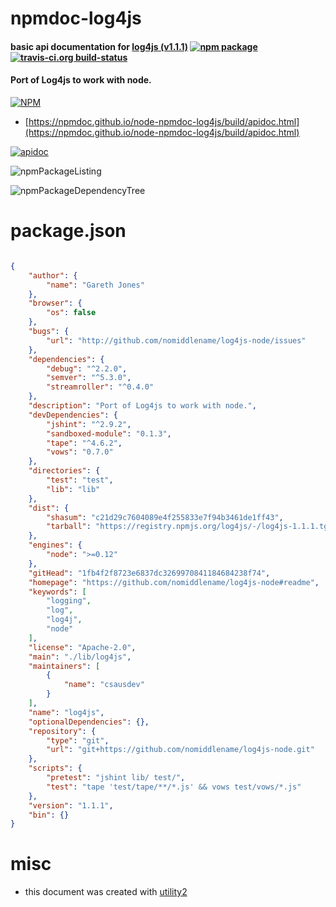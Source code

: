 # npmdoc-log4js

#### basic api documentation for  [log4js (v1.1.1)](https://github.com/nomiddlename/log4js-node#readme)  [![npm package](https://img.shields.io/npm/v/npmdoc-log4js.svg?style=flat-square)](https://www.npmjs.org/package/npmdoc-log4js) [![travis-ci.org build-status](https://api.travis-ci.org/npmdoc/node-npmdoc-log4js.svg)](https://travis-ci.org/npmdoc/node-npmdoc-log4js)

#### Port of Log4js to work with node.

[![NPM](https://nodei.co/npm/log4js.png?downloads=true&downloadRank=true&stars=true)](https://www.npmjs.com/package/log4js)

- [https://npmdoc.github.io/node-npmdoc-log4js/build/apidoc.html](https://npmdoc.github.io/node-npmdoc-log4js/build/apidoc.html)

[![apidoc](https://npmdoc.github.io/node-npmdoc-log4js/build/screenCapture.buildCi.browser.%252Ftmp%252Fbuild%252Fapidoc.html.png)](https://npmdoc.github.io/node-npmdoc-log4js/build/apidoc.html)

![npmPackageListing](https://npmdoc.github.io/node-npmdoc-log4js/build/screenCapture.npmPackageListing.svg)

![npmPackageDependencyTree](https://npmdoc.github.io/node-npmdoc-log4js/build/screenCapture.npmPackageDependencyTree.svg)



# package.json

```json

{
    "author": {
        "name": "Gareth Jones"
    },
    "browser": {
        "os": false
    },
    "bugs": {
        "url": "http://github.com/nomiddlename/log4js-node/issues"
    },
    "dependencies": {
        "debug": "^2.2.0",
        "semver": "^5.3.0",
        "streamroller": "^0.4.0"
    },
    "description": "Port of Log4js to work with node.",
    "devDependencies": {
        "jshint": "^2.9.2",
        "sandboxed-module": "0.1.3",
        "tape": "^4.6.2",
        "vows": "0.7.0"
    },
    "directories": {
        "test": "test",
        "lib": "lib"
    },
    "dist": {
        "shasum": "c21d29c7604089e4f255833e7f94b3461de1ff43",
        "tarball": "https://registry.npmjs.org/log4js/-/log4js-1.1.1.tgz"
    },
    "engines": {
        "node": ">=0.12"
    },
    "gitHead": "1fb4f2f8723e6837dc3269970841184684238f74",
    "homepage": "https://github.com/nomiddlename/log4js-node#readme",
    "keywords": [
        "logging",
        "log",
        "log4j",
        "node"
    ],
    "license": "Apache-2.0",
    "main": "./lib/log4js",
    "maintainers": [
        {
            "name": "csausdev"
        }
    ],
    "name": "log4js",
    "optionalDependencies": {},
    "repository": {
        "type": "git",
        "url": "git+https://github.com/nomiddlename/log4js-node.git"
    },
    "scripts": {
        "pretest": "jshint lib/ test/",
        "test": "tape 'test/tape/**/*.js' && vows test/vows/*.js"
    },
    "version": "1.1.1",
    "bin": {}
}
```



# misc
- this document was created with [utility2](https://github.com/kaizhu256/node-utility2)
